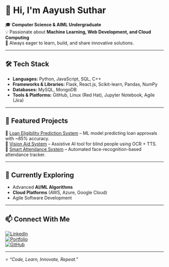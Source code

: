 # 👋 Hi, I'm Aayush Suthar  

🎓 **Computer Science & AIML Undergraduate**  
💡 Passionate about **Machine Learning, Web Development, and Cloud Computing**  
🚀 Always eager to learn, build, and share innovative solutions.  

---

## 🛠️ Tech Stack  
- **Languages:** Python, JavaScript, SQL, C++  
- **Frameworks & Libraries:** Flask, React.js, Scikit-learn, Pandas, NumPy  
- **Databases:** MySQL, MongoDB  
- **Tools & Platforms:** GitHub, Linux (Red Hat), Jupyter Notebook, Agile (Jira)  

---

## 📌 Featured Projects  
🔹 [Loan Eligibility Prediction System](#) – ML model predicting loan approvals with ~85% accuracy.  
🔹 [Vision Aid System](#) – Assistive AI tool for blind people using OCR + TTS.  
🔹 [Smart Attendance System](#) – Automated face-recognition-based attendance tracker.  

---

## 🌱 Currently Exploring  
- Advanced **AI/ML Algorithms**  
- **Cloud Platforms** (AWS, Azure, Google Cloud)  
- Agile Software Development  

---

## 📫 Connect With Me  
[![LinkedIn](https://img.shields.io/badge/LinkedIn-0077B5?style=flat&logo=linkedin&logoColor=white)](https://www.linkedin.com/in/your-link)  
[![Portfolio](https://img.shields.io/badge/Portfolio-000000?style=flat&logo=web&logoColor=white)](https://your-portfolio-link.com)  
[![GitHub](https://img.shields.io/badge/GitHub-181717?style=flat&logo=github&logoColor=white)](https://github.com/yourusername)  

---

⭐️ *“Code, Learn, Innovate, Repeat.”*  
